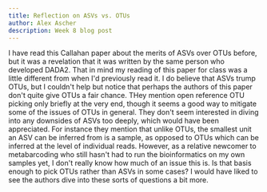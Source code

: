 ```yaml
---
title: Reflection on ASVs vs. OTUs
author: Alex Ascher
description: Week 8 blog post
---
```

I have read this Callahan paper about the merits of ASVs over OTUs before, but it was a revelation that it was written by the same person who developed DADA2. That in mind my reading of this paper for class was a little different from when I'd previously read it. I do believe that ASVs trump OTUs, but I couldn't help but notice that perhaps the authors of this paper don't quite give OTUs a fair chance. THey mention open reference OTU picking only briefly at the very end, though it seems a good way to mitigate some of the issues of OTUs in general. They don't seem interested in diving into any downsides of ASVs too deeply, which would have been appreciated. For instance they mention that unlike OTUs, the smallest unit an ASV can be inferred from is a sample, as opposed to OTUs which can be inferred at the level of individual reads. However, as a relative newcomer to metabarcoding who still hasn't had to run the bioinformatics on my own samples yet, I don't really know how much of an issue this is. Is that basis enough to pick OTUs rather than ASVs in some cases? I would have liked to see the authors dive into these sorts of questions a bit more.